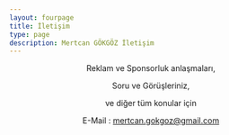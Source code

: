 ```yaml
---
layout: fourpage
title: İletişim
type: page
description: Mertcan GÖKGÖZ İletişim
---
```


<center>Reklam ve Sponsorluk anlaşmaları,

Soru ve Görüşleriniz,

ve diğer tüm konular için<br>

E-Mail : [mertcan.gokgoz@gmail.com](mailto:mertcan.gokgoz@gmail.com)</center>
